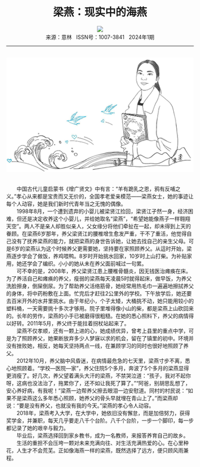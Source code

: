 # <center>梁燕：现实中的海燕</center>

<div align=center><img src="https://raw.githubusercontent.com/leaguecn/magazines/main/img_authors/%d7%f7%d5%df%a3%ba%d5%c2%d3%e3%d0%a1%cd%e8%d7%d3.jpg"></div>

<center>来源：意林   ISSN号：1007-3841   2024年1期</center>

* * *

<br>![](https://raw.githubusercontent.com/leaguecn/magazines/main/img/yili20240123-1-l.jpg)

  
<br>　　中国古代儿童启蒙书《增广贤文》中有言：“羊有跪乳之恩，鸦有反哺之义。”孝心从来都是宝贵而又无价的，全国孝老爱亲模范——梁燕女士，她的事迹让每个人动容，她是我们新时代青年当之无愧的偶像。  
　　1998年8月，一个遭到遗弃的小婴儿被梁贤江捡回，梁贤江孑然一身，经济困难，但还是决定收养这个小婴儿，并给她取名“梁燕”，“希望她能像燕子一样翱翔天空”。两人不是亲人却胜似亲人，父女缘分将他们牵扯在一起，却未得到上天的眷顾。在梁燕6岁那年，养父梁贤江的腰椎增生愈发严重，干不了重活，他觉得自己没有了抚养梁燕的能力，就把梁燕的身世告诉她，让她去找自己的亲生父母。可是6岁的梁燕认为这个时候养父更需要她，坚持要在家照顾养父。从這时开始，梁燕逐步学会了做饭，养鸡喂鸭。8岁时开始挑水回家，10岁时上山打柴。为补贴家用，她还学会了编织。小小的她从未在养父面前喊过一句累。  
　　可不幸的是，2008年，养父梁贤江患上腰椎骨髓炎，因无钱医治瘫痪在床。为了养活自己和瘫痪的养父，瘦弱的梁燕每天凌晨5时就得起床，做早饭，为养父洗脸擦身，倒屎倒尿。为了帮助养父活络筋骨，她经常用热毛巾一遍遍地擦拭养父的身体，将中药粉敷在上面。忙完后才赶往2公里外的学校。下午放学后，她还要去百米开外的水井里挑水。由于年纪小，个子太矮，大桶挑不动，她只能用较小的塑料桶，一天需要挑十多次才够用。院子里堆得像小山的柴，都是梁燕上山砍回来的。长年的劳作，梁燕的小手已被磨得很粗糙。在她的悉心照料下，养父的病情得以好转。2011年5月，养父终于能拄着拐杖站起来了。  
　　梁燕不仅孝顺，还有一颗上进的心，她成绩优异，曾考上县里的重点中学，可是为了照顾养父，她果断放弃多少人梦寐以求的机会，留在了镇里的初中。环境并没有挫败她，相反，她每天坚持两点一线，在兼顾学习的同时也很好地照顾了养父。  
　　2012年10月，养父脑中风昏迷，在病情最危急的七天里，梁燕寸步不离，悉心地照顾着。“学校—医院—家”，养父住院5个多月，奔波了5个多月的梁燕显得更消瘦了。好几次，养父望着满头大汗的梁燕，不禁哭泣道：“孩子，我对不起你呀，这病也没法治了，拖累你了，还不如让我死了算了。”“阿爸，别胡思乱想了，安心养好病，有我呢！”梁燕一边帮养父擦去眼泪一边安慰道。同村的村民说：“如果不是梁燕这么多年悉心照顾，她养父的骨头早就埋在青山上了。”而梁燕却说：“要是没有养父，也就没有我的今天。”梁燕的孝心令人动容。  
　　2018年，梁燕考入大学，在大学中，她依旧没有懈怠，而是加倍努力，获得奖学金，并兼职，每天几乎要走八千个台阶。八千个台阶，一步一个脚印，每一步都记录了她的艰辛与毅力。  
　　毕业后，梁燕选择回到家乡教书，成为一名教师，来报答养育自己的故乡。  
　　生活的重担不会压垮一颗对未来充满向往、对生活充满热爱的心。在心里种花，人生才不会荒芜。正如像海燕一样的梁燕，既然选择了远方，便只顾风雨兼程。
